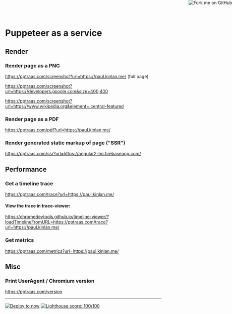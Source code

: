 <a href="https://github.com/GoogleChromeLabs/pptraas.com"><img style="position: absolute; top: 0; right: 0; border: 0;" src="https://s3.amazonaws.com/github/ribbons/forkme_right_darkblue_121621.png" alt="Fork me on GitHub"></a>

Puppeteer as a service
======================

## Render

### Render page as a PNG
https://pptraas.com/screenshot?url=https://paul.kinlan.me/ (full page)

https://pptraas.com/screenshot?url=https://developers.google.com&size=400,400

https://pptraas.com/screenshot?url=https://www.wikipedia.org&element=.central-featured

### Render page as a PDF
https://pptraas.com/pdf?url=https://paul.kinlan.me/

### Render generated static markup of page ("SSR")
https://pptraas.com/ssr?url=https://angular2-hn.firebaseapp.com/

## Performance

### Get a timeline trace

https://pptraas.com/trace?url=https://paul.kinlan.me/

#### View the trace in trace-viewer:

https://chromedevtools.github.io/timeline-viewer/?loadTimelineFromURL=https://pptraas.com/trace?url=https://paul.kinlan.me/

### Get metrics
https://pptraas.com/metrics?url=https://paul.kinlan.me/

## Misc

### Print UserAgent / Chromium version
https://pptraas.com/version

----
[![Deploy to now](https://deploy.now.sh/static/button.svg)](https://deploy.now.sh/?repo=https://github.com/GoogleChromeLabs/pptraas.com) [![Lighthouse score: 100/100](https://lighthouse-badge.appspot.com/?score=100&category=Perf)](https://github.com/ebidel/lighthouse-badge)
